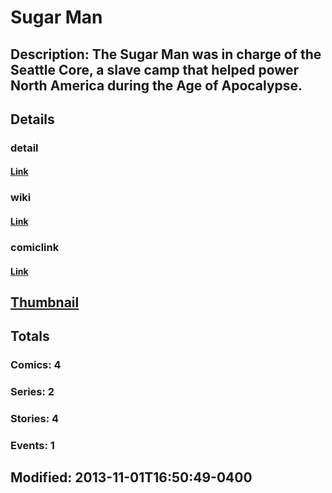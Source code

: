 # Sugar Man
## Description: The Sugar Man was in charge of the Seattle Core, a slave camp that helped power North America during the Age of Apocalypse.
## Details
### detail
#### [Link](http://marvel.com/comics/characters/1011212/sugar_man?utm_campaign=apiRef&utm_source=225578a89fc76f3d20fbffda5d17a88d)
### wiki
#### [Link](http://marvel.com/universe/Sugar_Man_(Age_of_Apocalypse)?utm_campaign=apiRef&utm_source=225578a89fc76f3d20fbffda5d17a88d)
### comiclink
#### [Link](http://marvel.com/comics/characters/1011212/sugar_man?utm_campaign=apiRef&utm_source=225578a89fc76f3d20fbffda5d17a88d)
## [Thumbnail](http://i.annihil.us/u/prod/marvel/i/mg/f/d0/527413a2480b5.jpg)
## Totals
### Comics: 4
### Series: 2
### Stories: 4
### Events: 1
## Modified: 2013-11-01T16:50:49-0400